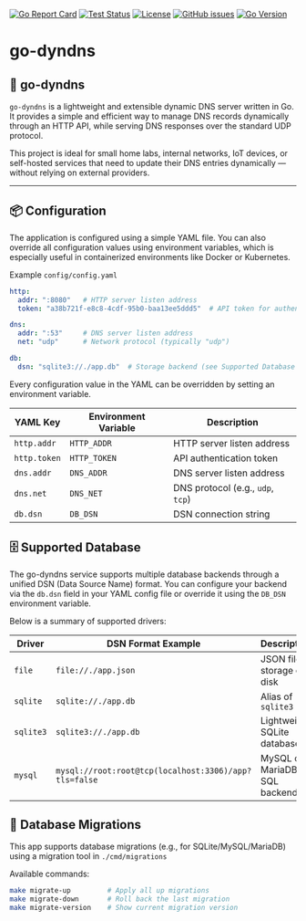 [![Go Report Card](https://goreportcard.com/badge/github.com/albertcolom/go-dyndns)](https://goreportcard.com/report/github.com/albertcolom/go-dyndns)
[![Test Status](https://github.com/albertcolom/go-dyndns/actions/workflows/ci.yml/badge.svg)](https://github.com/albertcolom/go-dyndns/actions/workflows/ci.yml)
[![License](https://img.shields.io/github/license/albertcolom/go-dyndns)](https://github.com/albertcolom/go-dyndns/blob/main/LICENSE)
[![GitHub issues](https://img.shields.io/github/issues/albertcolom/go-dyndns)](https://github.com/albertcolom/go-dyndns/issues)
[![Go Version](https://img.shields.io/badge/go-%3E=1.23-blue)](https://golang.org/doc/go1.23)

# go-dyndns

## 🧭 go-dyndns
`go-dyndns` is a lightweight and extensible dynamic DNS server written in Go. It provides a simple and efficient way to manage DNS records dynamically through an HTTP API, while serving DNS responses over the standard UDP protocol.

This project is ideal for small home labs, internal networks, IoT devices, or self-hosted services that need to update their DNS entries dynamically — without relying on external providers.

---

## 📦 Configuration
The application is configured using a simple YAML file. You can also override all configuration values using environment variables, which is especially useful in containerized environments like Docker or Kubernetes.

Example `config/config.yaml`
```yaml
http:
  addr: ":8080"   # HTTP server listen address
  token: "a38b721f-e8c8-4cdf-95b0-baa13ee5ddd5"  # API token for authentication

dns:
  addr: ":53"     # DNS server listen address
  net: "udp"      # Network protocol (typically "udp")

db:
  dsn: "sqlite3://./app.db"  # Storage backend (see Supported Database section)
```
Every configuration value in the YAML can be overridden by setting an environment variable.

| YAML Key     | Environment Variable | Description                      |
|--------------|----------------------|----------------------------------|
| `http.addr`  | `HTTP_ADDR`          | HTTP server listen address       |
| `http.token` | `HTTP_TOKEN`         | API authentication token         |
| `dns.addr`   | `DNS_ADDR`           | DNS server listen address        |
| `dns.net`    | `DNS_NET`            | DNS protocol (e.g., `udp`, `tcp`)|
| `db.dsn`     | `DB_DSN`             | DSN connection string            |


## 🗄️ Supported Database
The go-dyndns service supports multiple database backends through a unified DSN (Data Source Name) format. You can configure your backend via the `db.dsn` field in your YAML config file or override it using the `DB_DSN` environment variable.

Below is a summary of supported drivers:

| Driver    | DSN Format Example                                                        | Description                  | Go Driver Package                         |
|-----------|----------------------------------------------------------------------------|------------------------------|-------------------------------------------|
| `file`    | `file://./app.json`                                                       | JSON file storage on disk    | _Built-in (no external dependency)_       |
| `sqlite`  | `sqlite://./app.db`                                                       | Alias of `sqlite3`             |  |
| `sqlite3` | `sqlite3://./app.db`                                                      | Lightweight SQLite database  | [`github.com/mattn/go-sqlite3`](https://github.com/mattn/go-sqlite3) |
| `mysql`   | `mysql://root:root@tcp(localhost:3306)/app?tls=false`         | MySQL or MariaDB SQL backend | [`github.com/go-sql-driver/mysql`](https://github.com/go-sql-driver/mysql) |

## 🧬 Database Migrations
This app supports database migrations (e.g., for SQLite/MySQL/MariaDB) using a migration tool in `./cmd/migrations`

Available commands:
```bash
make migrate-up         # Apply all up migrations
make migrate-down       # Roll back the last migration
make migrate-version    # Show current migration version
```

